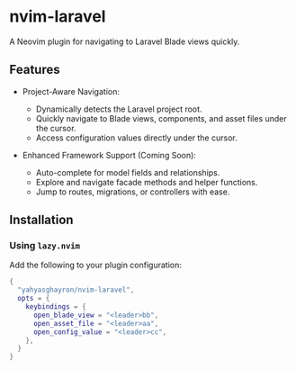 # nvim-laravel

A Neovim plugin for navigating to Laravel Blade views quickly.

## Features

- Project-Aware Navigation:

  - Dynamically detects the Laravel project root.
  - Quickly navigate to Blade views, components, and asset files under the cursor.
  - Access configuration values directly under the cursor.

- Enhanced Framework Support (Coming Soon):
  
  - Auto-complete for model fields and relationships.
  - Explore and navigate facade methods and helper functions.
  - Jump to routes, migrations, or controllers with ease.

## Installation

### Using `lazy.nvim`

Add the following to your plugin configuration:

```lua
{
  "yahyasghayron/nvim-laravel",
  opts = {
    keybindings = {
      open_blade_view = "<leader>bb",
      open_asset_file = "<leader>aa",
      open_config_value = "<leader>cc",
    },
  }
}
